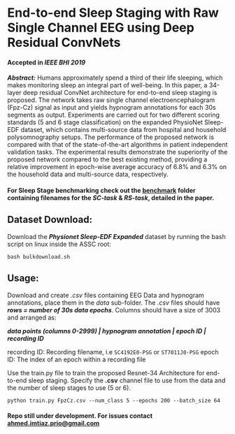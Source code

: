 # End-to-end Sleep Staging with Raw Single Channel EEG using Deep Residual ConvNets
#### Accepted in *IEEE BHI 2019*

***Abstract:*** Humans approximately spend a third of their life sleeping, which makes monitoring sleep an integral part of well-being. In this paper, a 34-layer deep residual ConvNet architecture for end-to-end sleep staging is proposed. The network takes raw single channel electroencephalogram (Fpz-Cz) signal as input and yields hypnogram annotations for each 30s segments as output. Experiments are carried out for two different scoring standards (5 and 6 stage classification) on the expanded PhysioNet Sleep-EDF dataset, which contains multi-source data from hospital and household polysomnography setups. The performance of the proposed network is compared with that of the state-of-the-art algorithms in patient independent validation tasks. The experimental results demonstrate the superiority of the proposed network compared to the best existing method, providing a relative improvement in epoch-wise average accuracy of 6.8% and 6.3% on the household data and multi-source data, respectively.

#### For Sleep Stage benchmarking check out the [benchmark](https://github.com/AhmedImtiazPrio/ASSC/tree/r1.0/benchmark) folder containing filenames for the *SC-task* & *RS-task*, detailed in the paper.

## Dataset Download:

Download the ***Physionet Sleep-EDF Expanded*** dataset by running the bash script on linux inside the ASSC root:
```
bash bulkdownload.sh
```
## Usage:

Download and create *.csv* files containing EEG Data and hypnogram annotations, place them in the *data* sub-folder. The *.csv* files should have ***rows = number of 30s data epochs***. Columns should have a size of 3003 and arranged as:

***data points (columns 0-2999) | hypnogram annotation | epoch ID | recording ID***

recording ID: Recording filename, i.e `SC4192E0-PSG` or `ST7011J0-PSG`
epoch ID: The index of an epoch within a recording file

Use the train.py file to train the proposed Resnet-34 Architecture for end-to-end sleep staging. Specify the **.csv** channel file to use from the data and the number of sleep stages to use (5 or 6).
```
python train.py FpzCz.csv --num_class 5 --epochs 200 --batch_size 64
```

#### Repo still under development. For issues contact ahmed.imtiaz.prio@gmail.com
